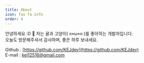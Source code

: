```yaml
---
title: About
icon: fas fa-info
order: 4
---
```



안녕하세요 :D 👋
저는 귤과 고양이( ฅ•ω•ฅ )를 좋아하는 개발자입니다.  
오늘도 방문해주셔서 감사하며, 좋은 하루 보내세요. 


Github : [https://github.com/KEJdev](https://github.com/KEJdev)  
E-mail : kej12516@gmail.com
